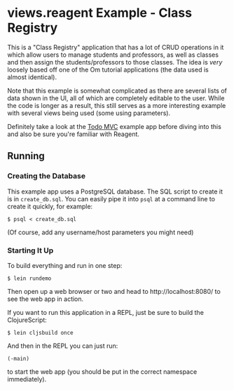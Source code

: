 # views.reagent Example - Class Registry

This is a "Class Registry" application that has a lot of CRUD operations
in it which allow users to manage students and professors, as well as
classes and then assign the students/professors to those classes. The
idea is _very_ loosely based off one of the Om tutorial applications
(the data used is almost identical).

Note that this example is somewhat complicated as there are several
lists of data shown in the UI, all of which are completely editable
to the user. While the code is longer as a result, this still serves
as a more interesting example with several views being used (some
using parameters).

Definitely take a look at the [Todo MVC][1] example app before diving into
this and also be sure you're familiar with Reagent.

[1]: https://github.com/gered/views.reagent/tree/master/examples/todomvc

## Running

### Creating the Database

This example app uses a PostgreSQL database. The SQL script to create
it is in `create_db.sql`. You can easily pipe it into `psql` at a 
command line to create it quickly, for example:

    $ psql < create_db.sql

(Of course, add any username/host parameters you might need)

### Starting It Up

To build everything and run in one step:

    $ lein rundemo
    
Then open up a web browser or two and head to http://localhost:8080/
to see the web app in action.

If you want to run this application in a REPL, just be sure to build
the ClojureScript:

    $ lein cljsbuild once

And then in the REPL you can just run:

    (-main)

to start the web app (you should be put in the correct namespace 
immediately).
